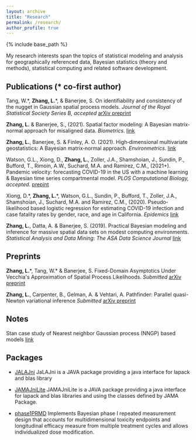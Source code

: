 ```yaml
---
layout: archive
title: "Research"
permalink: /research/
author_profile: true
---
```


{% include base_path %}

My research interests span the topics of statistical modeling and analysis for geographically referenced data, Bayesian statistics (theory and methods), statistical computing and related software development.

## Publications (\* co-first author)

Tang, W.\*, **Zhang, L.**\*, & Banerjee, S. On identifiability and consistency of the nugget in Gaussian spatial process models. *Journal of the Royal Statistical Society Series B, accepted* [arXiv preprint](https://arxiv.org/abs/1908.05726)


**Zhang, L.** & Banerjee, S., (2021). Spatial factor modeling: A Bayesian matrix‐normal approach for misaligned data. *Biometrics*. [link](http://dx.doi.org/10.1111/biom.13452)


**Zhang, L.**, Banerjee, S. & Finley, A. O. (2021). High‐dimensional multivariate geostatistics: A Bayesian matrix‐normal approach. *Environmetrics*. [link](https://doi.org/10.1002%2Fenv.2675)


Watson, G.L., Xiong, D., **Zhang, L.**, Zoller, J.A., Shamshoian, J., Sundin, P., Bufford, T., Rimoin, A.W., Suchard, M.A. and Ramirez, C.M., (2021+). Pandemic velocity: forecasting COVID-19 in the US with a machine learning & Bayesian time series compartmental model. *PLOS Computational Biology, accepted*. [prepint](https://papers.ssrn.com/sol3/papers.cfm?abstract_id=3594606)


Xiong, D.\*, **Zhang, L.**\*, Watson, G.L., Sundin, P., Bufford, T., Zoller, J.A., Shamshoian, J., Suchard, M.A. and Ramirez, C.M., (2020). Pseudo-likelihood based logistic regression for estimating COVID-19 infection and case fatality rates by gender, race, and age in California. *Epidemics* [link](https://www.sciencedirect.com/science/article/pii/S1755436520300396)


**Zhang, L.**, Datta, A. & Banerjee, S. (2019). Practical Bayesian modeling and inference for massive spatial data sets on modest computing environments. *Statistical Analysis and Data Mining: The ASA Data Science Journal* [link](https://onlinelibrary.wiley.com/doi/abs/10.1002/sam.11413)


## Preprints

**Zhang, L.**\*, Tang, W.\* & Banerjee, S. Fixed-Domain Asymptotics Under Vecchia's Approximation of Spatial Process Likelihoods. *Submitted* [arXiv preprint](https://arxiv.org/abs/2101.08861)

**Zhang, L.**, Carpenter, B., Gelman, A. & Vehtari, A. Pathfinder: Parallel quasi-Newton variational inference *Submitted* [arXiv preprint](https://arxiv.org/abs/2108.03782)


## Notes

Stan case study of Nearest neighbor Gaussian process (NNGP) based models [link](http://mc-stan.org/users/documentation/case-studies/nngp.html)


## Packages
* [JALAJni](https://github.com/JaLAJni/JaLAJni)
JaLAJni is a JAVA package providing a java interface for lapack and blas library

* [JAMAJniLite](https://github.com/JAMAJni/JAMAJniLite)
JAMAJniLite is a JAVA package providing a java interface for lapack and blas libraries and using the classes defined by JAMA Package.

* [phase1PRMD](https://github.com/LuZhangstat/phase1PRMD) 
Implements Bayesian phase I repeated measurement design that accounts for multidimensional toxicity endpoints and longitudinal efficacy measure from multiple treatment cycles and allows individualized dose modification. 

